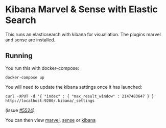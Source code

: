 Kibana Marvel & Sense with Elastic Search
=========================================

This runs an elasticsearch with kibana for visualiation.
The plugins marvel and sense are installed.

Running
-------

You run this with docker-compose:

    docker-compose up

You will need to update the kibana settings once it has launched:

    curl -XPUT -d '{ "index" : { "max_result_window" : 2147483647 } }' http://localhost:9200/.kibana/_settings

(issue [#5524](https://github.com/elastic/kibana/issues/5524))

You can then view [marvel](http://localhost:5601/app/marvel), [sense](http://localhost:5601/app/sense) or [kibana](http://localhost:5601/app/kibana)
